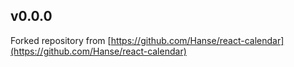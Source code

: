 
## v0.0.0
Forked repository from [https://github.com/Hanse/react-calendar](https://github.com/Hanse/react-calendar)
